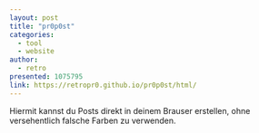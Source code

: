 ```yaml
---
layout: post
title: "pr0p0st"
categories:
  - tool
  - website
author:
  - retro
presented: 1075795
link: https://retropr0.github.io/pr0p0st/html/
---
```


Hiermit kannst du Posts direkt in deinem Brauser erstellen, ohne versehentlich falsche Farben zu verwenden.
